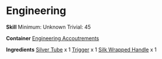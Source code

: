 <!-- TITLE: Silver Pistol -->
<!-- SUBTITLE:  -->
# Engineering
**Skill**
Minimum: Unknown
Trivial: 45

**Container**
[Engineering Accoutrements](engineering-accoutrements)

**Ingredients**
[Silver Tube](silver-tube) x 1
[Trigger](trigger) x 1
[Silk Wrapped Handle](silk-wrapped-handle) x 1